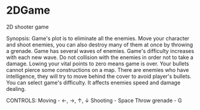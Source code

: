 # 2DGame
2D shooter game

Synopsis:
Game's plot is to eliminate all the enemies. Move your character and shoot enemies, you can also destroy many of them at once by throwing a grenade. 
Game has several waves of enemies. Game's difficulty increases with each new wave. Do not collision with the enemies in order not to take a damage. Lowing your vital 
points to zero means game is over. Your bullets cannot pierce some constructions on a map. There are enemies who have intelligence, they will try to move behind the cover
to avoid player's bullets. You can select game's difficulty. It affects enemies speed and damage dealing.

СONTROLS:
Moving - ←, →, ↑, ↓ 
Shooting - Space 
Throw grenade - G
